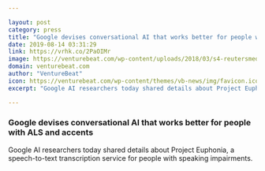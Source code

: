 ```yaml
---

layout: post
category: press
title: "Google devises conversational AI that works better for people with ALS and accents"
date: 2019-08-14 03:31:29
link: https://vrhk.co/2PaOIMr
image: https://venturebeat.com/wp-content/uploads/2018/03/s4-reutersmedia-net_.jpg?w=1200&strip=all
domain: venturebeat.com
author: "VentureBeat"
icon: https://venturebeat.com/wp-content/themes/vb-news/img/favicon.ico
excerpt: "Google AI researchers today shared details about Project Euphonia, a speech-to-text transcription service for people with speaking impairments."

---
```


### Google devises conversational AI that works better for people with ALS and accents

Google AI researchers today shared details about Project Euphonia, a speech-to-text transcription service for people with speaking impairments.